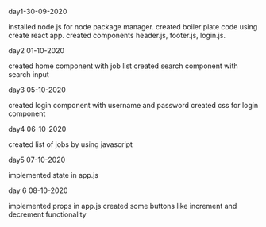 day1-30-09-2020

installed node.js for node package manager.
created boiler plate code using create react app. 
created components header.js, footer.js, login.js.

day2 01-10-2020

created home component with job list 
created search component with search input

day3 05-10-2020

created login component with username and password 
 created css for login component

 day4 06-10-2020

 created list of jobs by using javascript

 day5 07-10-2020

 implemented state in app.js
 

 day 6 08-10-2020

 implemented props in app.js 
 created some buttons like increment and decrement functionality



 
 
